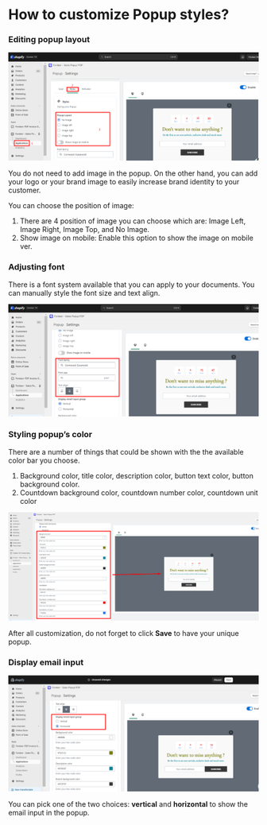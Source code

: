 # How to customize Popup styles?

### Editing popup layout

![Untitled](How%20to%20customize%20Popup%20styles%20dd17ccae406141e2ae05ba51fc2f889b/Untitled.png)

You do not need to add image in the popup. On the other hand, you can add your logo or your brand image to easily increase brand identity to your customer. 

You can choose the position of image:

1. There are 4 position of image you can choose which are: Image Left, Image Right, Image Top, and No Image.
2. Show image on mobile: Enable this option to show the image on mobile ver.

### Adjusting font

There is a font system available that you can apply to your documents. You can manually style the font size and text align.

![Untitled](How%20to%20customize%20Popup%20styles%20dd17ccae406141e2ae05ba51fc2f889b/Untitled%201.png)

### Styling popup’s color

There are a number of things that could be shown with the the available color bar you choose.

1. Background color, title color, description color, button text color, button background color.
2. Countdown background color, countdown number color, countdown unit color

![Untitled](How%20to%20customize%20Popup%20styles%20dd17ccae406141e2ae05ba51fc2f889b/Untitled%202.png)

After all customization, do not forget to click **Save** to have your unique popup.

### Display email input

![Untitled](How%20to%20customize%20Popup%20styles%20dd17ccae406141e2ae05ba51fc2f889b/Untitled%203.png)

You can pick one of the two choices: **vertical** and **horizontal** to show the email input in the popup.
